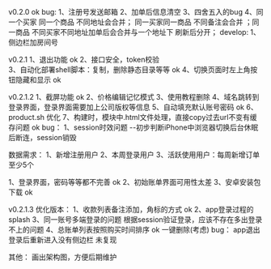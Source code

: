 v0.2.0    ok
bug:
1、注册号发送邮箱
2、加单后信息清空
3、四舍五入的bug
4、同一个买家 同一个商品 不同地址会合并；   同一买家同一商品 不同备注会合并 ；同一商品  不同买家不同地址加单后会合并与一个地址下 刷新后分开；
develop:
1、侧边栏加房间号

v0.2.1
1、退出功能  										ok
2、接口安全，token校验  							
3、自动化部署shell脚本：复制，删除静态目录等等		ok
4、切换页面时左上角按钮隐藏和显示					ok

v0.2.1.2
1、截屏功能																	ok
2、价格编辑记忆模式
3、使用教程删除
4、域名跳转到登录界面，登录界面需要加上公司版权等信息
5、自动填充默认账号密码														ok
6、product.sh 优化
7、构建时，模块中.html文件处理，直接copy过去url不变有缓存问题				ok
bug：
1、session时效问题 --初步判断iPhone中浏览器切换后台休眠后断连，session销毁


数据需求：
1、新增注册用户
2、本周登录用户
3、活跃使用用户：每周新增订单至少5个

1、登录界面，密码等等都不完善						ok
2、初始账单界面可用性太差
3、安卓安装包下载									ok

v0.2.1.3
优化版本：
1、收款列表备注添加，角标的方式						ok
2、app登录过程的splash
3、同一账号多端登录的问题							根据session验证登录，应该不存在多出登录不上的问题
4、总账单列表按照购买时间排序						ok
一键删除(考虑)
bug：
app退出登录后重新进入没有侧边栏						未复现

其他：
画出架构图，方便后期维护
